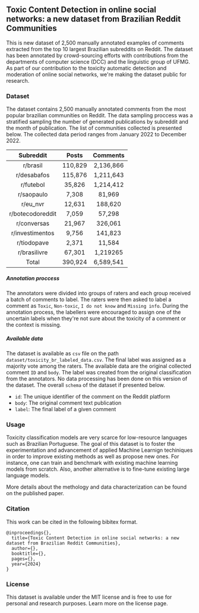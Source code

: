 ## **Toxic Content Detection in online social networks: a new dataset from Brazilian Reddit Communities**

This is new dataset of 2,500 manually annotated examples of comments extracted from the top 10 largest Brazilian subreddits on Reddit. The dataset has been annotated by crowd-sourcing efforts with contributions from the departments of computer science (DCC) and the linguistic group of UFMG. As part of our contribution to the toxicity automatic detection and moderation of online social networks, we're making the dataset public for research.

### Dataset

The dataset contains 2,500 manually annotated comments from the most popular brazilian communities on Reddit. The data sampling proccess was a stratified sampling the number of generated publications by subreddit and the month of publication. The list of communities collected is presented below. The collected data period ranges from January 2022 to December 2022.

|   **Subreddit**  	| **Posts** 	| **Comments** 	|
|:----------------:	|:---------:	|:------------:	|
|     r/brasil     	|   110,829 	|   2,136,866  	|
|    r/desabafos   	|   115,876 	|   1,211,643  	|
|     r/futebol    	|    35,826 	|   1,214,412  	|
|    r/saopaulo    	|     7,308 	|      81,969  	|
|     r/eu\_nvr    	|    12,631 	|     188,620  	|
| r/botecodoreddit 	|     7,059 	|      57,298  	|
|    r/conversas   	|    21,967 	|     326,061  	|
|  r/investimentos 	|     9,756 	|     141,823  	|
|    r/tiodopave   	|     2,371 	|      11,584  	|
|   r/brasilivre   	|    67,301 	|    1,219265  	|
|       Total      	|   390,924 	|    6,589,541 	|


##### Annotation proccess

The annotators were divided into groups of raters and each group received a batch of comments to label. The raters were then asked to label a comment as `Toxic`, `Non-toxic`, `I do not know` and `Missing info`. During the annotation process, the labellers were encouraged to assign one of the uncertain labels when they're not sure about the toxicity of a comment or the context is missing. 

##### Available data
The dataset is available as `csv` file on the path `dataset/toxicity_br_labeled_data.csv`. The final label was assigned as a majority vote among the raters. The available data are the original collected comment `ID` and `body`. The label was created from the original classification from the annotators. No data processing has been done on this version of the dataset. The overall `schema` of the dataset if presented below.

- `id`: The unique identifier of the comment on the Reddit platform
- `body`: The original comment text publication
- `label`: The final label of a given comment

### Usage
Toxicity classification models are very scarce for low-resource languages such as Brazilian Portuguese. The goal of this dataset is to foster the experimentation and advancement of applied Machine Learnign techiniques in order to improve existing methods as well as propose new ones. For instance, one can train and benchmark with existing machine learning models from scratch. Also, another alternative is to fine-tune existing large language models.

More details about the methology and data characterization can be found on the published paper.

### Citation
This work can be cited in the following bibitex format.


```bibitex
@inproceedings{},
  title={Toxic Content Detection in online social networks: a new dataset from Brazilian Reddit Communities},
  author={},
  booktitle={},
  pages={},
  year={2024}
}
```

### License
This dataset is available under the MIT license and is free to use for personal and research purposes. Learn more on the license page.
